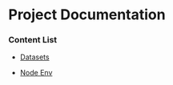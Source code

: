 # Project Documentation


### Content List

- [Datasets](./dataset_structure.md)

- [Node Env](./node.md)